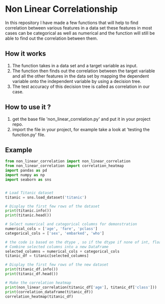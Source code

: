 # Non Linear Correlationship

In this repository I have made a few functions that will help to find correlation between various features in a data set these features in most cases can be categorical as well as numerical and the function will still be able to find out the correlation between them.  
 
## How it works  
 
1. The function takes in a data set and a target variable as input.
2. The function then finds out the correlation between the target variable and all the other features in the data set by mapping the dependent variable onto the independent variable by using a decision tree. 
3. The test accuracy of this decision tree is called as correlation in our case. 

## How to use it ? 

1. get the base file 'non_linear_correlation.py' and put it in your project repo. 
2. import the file in your project, for example take a look at 'testing the function.py' file.

## Example 

```python
from non_linear_correlation import non_linear_correlation
from non_linear_correlation import correlation_heatmap
import pandas as pd
import numpy as np
import seaborn as sns


# Load Titanic dataset
titanic = sns.load_dataset('titanic')

# Display the first few rows of the dataset
print(titanic.info())
print(titanic.head())

# Select numerical and categorical columns for demonstration
numerical_cols = ['age', 'fare', 'pclass']
categorical_cols = ['sex', 'embarked', 'who']

# the code is based on the dtype , so if the dtype if none of int, float, bool, then it must be 'object' nothing else.
# Combine selected columns into a new DataFrame
selected_columns = numerical_cols + categorical_cols
titanic_df = titanic[selected_columns]

# Display the first few rows of the new dataset
print(titanic_df.info())
print(titanic_df.head())

# Make the correlation heatmap
print(non_linear_correlation(titanic_df['age'], titanic_df['class']))
print(correlation_dataframe(titanic_df))
correlation_heatmap(titanic_df)